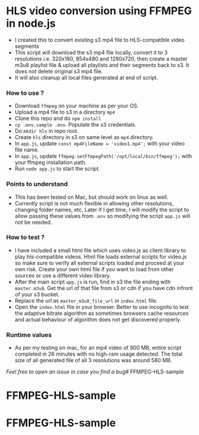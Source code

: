 # HLS video conversion using FFMPEG in node.js

- I created this to convert existing s3 mp4 file to HLS-compatible video segments
- This script will download the s3 mp4 file locally, convert it to 3 resolutions i.e. 320x180, 854x480 and 1280x720, then create a master m3u8 playlist file & upload all playlists and their segments back to s3. It does not delete original s3 mp4 file.
- It will also cleanup all local files generated at end of script.

### How to use ?

- Download `ffmpeg` on your machine as per your OS.
- Upload a mp4 file to s3 in a directory `mp4`
- Clone this repo and do `npm install`
- `cp .env.sample .env`. Populate the s3 credentials.
- Do `mkdir hls` in repo root.
- Create `hls` directory in s3 on same level as `mp4` directory.
- In `app.js`, update `const mp4FileName = 'video1.mp4';` with your video file name. 
- In `app.js`, update `ffmpeg.setFfmpegPath('/opt/local/bin/ffmpeg');` with your ffmpeg installation path.
- Run `node app.js` to start the script.

### Points to understand

- This has been tested on Mac, but should work on linux as well.
- Currently script is not much flexible in allowing other resolutions, changing folder names, etc. Later if I get time, I will modify the script to allow passing these values from `.env` so modifying the script `app.js` will not be needed.

### How to test ?

- I have included a small html file which uses video.js as client library to play hls-compatible videos. Html file loads external scripts for video.js so make sure to verify all external scripts loaded and proceed at your own risk. Create your own html file if you want to load from other sources or use a different video library.
- After the main script `app.js` is run, find in s3 the file ending with `master.m3u8`. Get the url of that file from s3 or cdn if you have cdn infront of your s3 bucket.
- Replace the url as `master_m3u8_file_url` in `index.html` file.
- Open the `index.html` file in your browser. Better to use incognito to test the adaptive bitrate algorithm as sometimes browsers cache resources and actual behaviour of algorithm does not get discovered properly.

### Runtime values

- As per my testing on mac, for an mp4 video of 900 MB, entire script completed in 26 minutes with no high-ram usage detected. The total size of all generated file of all 3 resolutions was around 580 MB.

_Feel free to open an issue in case you find a bug_# FFMPEG-HLS-sample
# FFMPEG-HLS-sample
# FFMPEG-HLS-sample
